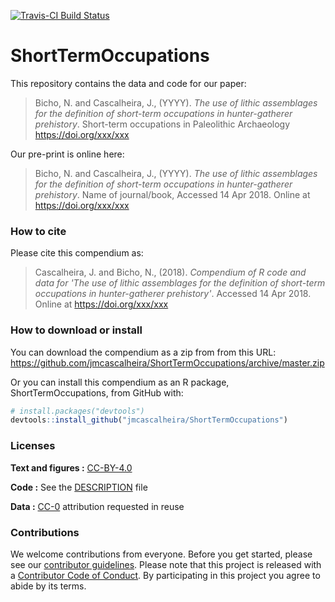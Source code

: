 
<!-- README.md is generated from README.Rmd. Please edit that file -->
[![Travis-CI Build Status](https://travis-ci.org/jmcascalheira/ShortTermOccupations.svg?branch=master)](https://travis-ci.org/jmcascalheira/ShortTermOccupations)

ShortTermOccupations
====================

This repository contains the data and code for our paper:

> Bicho, N. and Cascalheira, J., (YYYY). *The use of lithic assemblages for the definition of short-term occupations in hunter-gatherer prehistory*. Short-term occupations in Paleolithic Archaeology <https://doi.org/xxx/xxx>

Our pre-print is online here:

> Bicho, N. and Cascalheira, J., (YYYY). *The use of lithic assemblages for the definition of short-term occupations in hunter-gatherer prehistory*. Name of journal/book, Accessed 14 Apr 2018. Online at <https://doi.org/xxx/xxx>

### How to cite

Please cite this compendium as:

> Cascalheira, J. and Bicho, N., (2018). *Compendium of R code and data for 'The use of lithic assemblages for the definition of short-term occupations in hunter-gatherer prehistory'*. Accessed 14 Apr 2018. Online at <https://doi.org/xxx/xxx>

### How to download or install

You can download the compendium as a zip from from this URL: <https://github.com/jmcascalheira/ShortTermOccupations/archive/master.zip>

Or you can install this compendium as an R package, ShortTermOccupations, from GitHub with:

``` r
# install.packages("devtools")
devtools::install_github("jmcascalheira/ShortTermOccupations")
```

### Licenses

**Text and figures :** [CC-BY-4.0](http://creativecommons.org/licenses/by/4.0/)

**Code :** See the [DESCRIPTION](DESCRIPTION) file

**Data :** [CC-0](http://creativecommons.org/publicdomain/zero/1.0/) attribution requested in reuse

### Contributions

We welcome contributions from everyone. Before you get started, please see our [contributor guidelines](CONTRIBUTING.md). Please note that this project is released with a [Contributor Code of Conduct](CONDUCT.md). By participating in this project you agree to abide by its terms.

